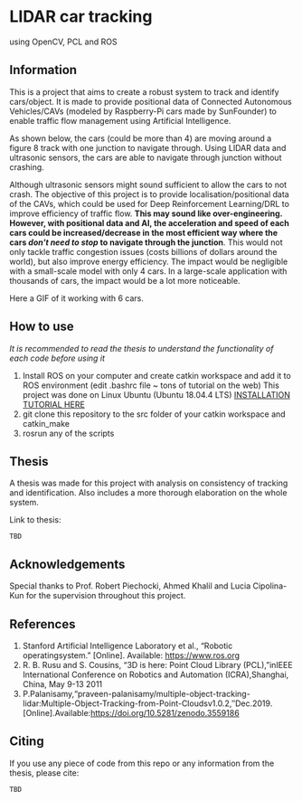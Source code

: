 # LIDAR car tracking
using OpenCV, PCL and ROS

## Information
This is a project that aims to create a robust system to track and identify cars/object. It is made to provide positional data of Connected Autonomous Vehicles/CAVs (modeled by Raspberry-Pi cars made by SunFounder) to enable traffic flow management using Artificial Intelligence.

As shown below, the cars (could be more than 4) are moving around a figure 8 track with one junction to navigate through. Using LIDAR data and ultrasonic sensors, the cars are able to navigate through junction without crashing.

Although ultrasonic sensors might sound sufficient to allow the cars to not crash. The objective of this project is to provide localisation/positional data of the CAVs, which could be used for Deep Reinforcement Learning/DRL to improve efficiency of traffic flow.
**This may sound like over-engineering. However, with positional data and AI, the acceleration and speed of each cars could be increased/decrease in the most efficient way where the cars _don't need to stop_ to navigate through the junction**. This would not only tackle traffic congestion issues (costs billions of dollars around the world), but also improve energy efficiency. The impact would be negligible with a small-scale model with only 4 cars. In a large-scale application with thousands of cars, the impact would be a lot more noticeable. 

Here a GIF of it working with 6 cars.

## How to use
_It is recommended to read the thesis to understand the functionality of each code before using it_

1. Install ROS on your computer and create catkin workspace and add it to ROS environment (edit .bashrc file ~ tons of tutorial on the web)
This project was done on Linux Ubuntu (Ubuntu 18.04.4 LTS) [INSTALLATION TUTORIAL HERE](http://wiki.ros.org/melodic/Installation/Ubuntu)
2. git clone this repository to the src folder of your catkin workspace and catkin_make
3. rosrun any of the scripts 

## Thesis
A thesis was made for this project with analysis on consistency of tracking and identification. Also includes a more thorough elaboration on the whole system.

Link to thesis:
```
TBD
```

## Acknowledgements
Special thanks to Prof. Robert Piechocki, Ahmed Khalil and Lucia Cipolina-Kun for the supervision throughout this project. 

## References
1. Stanford   Artificial   Intelligence   Laboratory   et   al.,   “Robotic   operatingsystem.” [Online]. Available:  https://www.ros.org
2. R.  B.  Rusu  and  S.  Cousins,  “3D  is  here:   Point  Cloud  Library  (PCL),”inIEEE International Conference on Robotics and Automation (ICRA),Shanghai, China, May 9-13 2011
3. P.Palanisamy,“praveen-palanisamy/multiple-object-tracking-lidar:Multiple-Object-Tracking-from-Point-Cloudsv1.0.2,′′Dec.2019.[Online].Available:https://doi.org/10.5281/zenodo.3559186

## Citing
If you use any piece of code from this repo or any information from the thesis, please cite:
```
TBD
```
